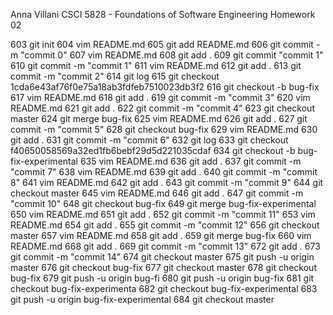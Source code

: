 
Anna Villani
CSCI 5828 - Foundations of Software Engineering
Homework 02

603  git init
  604  vim README.md
  605  git add README.md
  606  git commit -m "commit 0"
  607  vim README.md
  608  git add .
  609  git commit "commit 1"
  610  git commit -m "commit 1"
  611  vim README.md
  612  git add .
  613  git commit -m "commit 2"
  614  git log
  615  git checkout 1cda6e43af76f0e75a18ab3fdfeb7510023db3f2
  616  git checkout -b bug-fix
  617  vim README.md
  618  git add .
  619  git commit -m "commit 3"
  620  vim README.md
  621  git add .
  622  git commit -m "commit 4"
  623  git checkout master
  624  git merge bug-fix
  625  vim README.md
  626  git add .
  627  git commit -m "commit 5"
  628  git checkout bug-fix
  629  vim README.md
  630  git add .
  631  git commit -m "commit 6"
  632  git log
  633  git checkout f40650058569a32ed1fb6bebf29d5d221035cdaf
  634  git checkout -b bug-fix-experimental
  635  vim README.md
  636  git add .
  637  git commit -m "commit 7"
  638  vim README.md
  639  git add .
  640  git commit -m "commit 8"
  641  vim README.md
  642  git add .
  643  git commit -m "commit 9"
  644  git checkout master
  645  vim README.md
  646  git add .
  647  git commit -m "commit 10"
  648  git checkout bug-fix
  649  git merge bug-fix-experimental
  650  vim README.md
  651  git add .
  652  git commit -m "commit 11"
  653  vim README.md
  654  git add .
  655  git commit -m "commit 12"
  656  git checkout master
  657  vim README.md
  658  git add .
  659  git merge bug-fix
  660  vim README.md
  668  git add .
  669  git commit -m "commit 13"
  672  git add .
  673  git commit -m "commit 14"
  674  git checkout master
  675  git push -u origin master
  676  git checkout bug-fix
  677  git checkout master
  678  git checkout bug-fix
  679  git push -u origin bug-fi
  680  git push -u origin bug-fix
  681  git checkout bug-fix-experimenta
  682  git checkout bug-fix-experimental
  683  git push -u origin bug-fix-experimental
  684  git checkout master
